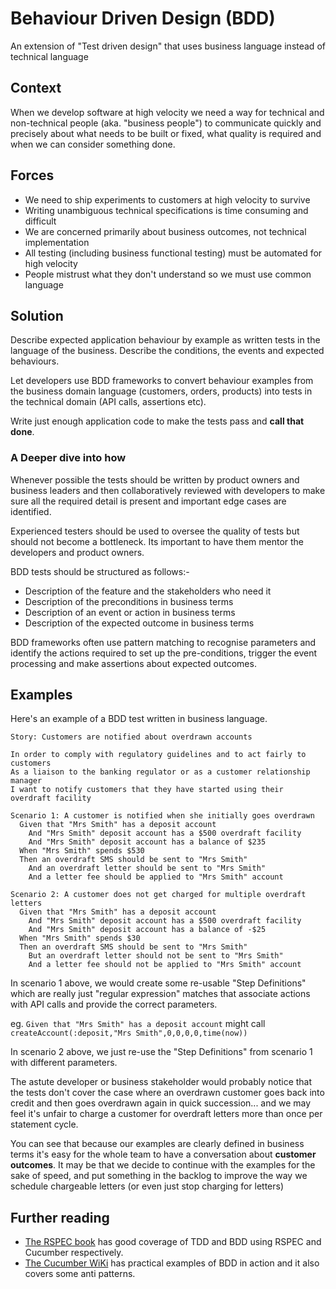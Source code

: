 # Behaviour Driven Design (BDD)

An extension of "Test driven design" that uses business language instead of technical language

## Context
When we develop software at high velocity we need a way for technical and non-technical people (aka. "business people") to communicate quickly and precisely about what needs to be built or fixed, what quality is required and when we can consider something done.

## Forces
* We need to ship experiments to customers at high velocity to survive
* Writing unambiguous technical specifications is time consuming and difficult
* We are concerned primarily about business outcomes, not technical implementation
* All testing (including business functional testing) must be automated for high velocity
* People mistrust what they don't understand so we must use common language

## Solution

Describe expected application behaviour by example as written tests in the language of the business. Describe the conditions, the events and expected behaviours.

Let developers use BDD frameworks to convert behaviour examples from the business domain language (customers, orders, products) into tests in the technical domain (API calls, assertions etc).

Write just enough application code to make the tests pass and **call that done**.

### A Deeper dive into how

Whenever possible the tests should be written by product owners and business leaders and then collaboratively reviewed with developers to make sure all the required detail is present and important edge cases are identified.

Experienced testers should be used to oversee the quality of tests but should not become a bottleneck. Its important to have them mentor the developers and product owners.

BDD tests should be structured as follows:-

* Description of the feature and the stakeholders who need it
* Description of the preconditions in business terms
* Description of an event or action in business terms
* Description of the expected outcome in business terms

BDD frameworks often use pattern matching to recognise parameters and identify the actions required to set up the pre-conditions, trigger the event processing and make assertions about expected outcomes.



## Examples

Here's an example of a BDD test written in business language.

```
Story: Customers are notified about overdrawn accounts

In order to comply with regulatory guidelines and to act fairly to customers
As a liaison to the banking regulator or as a customer relationship manager
I want to notify customers that they have started using their overdraft facility

Scenario 1: A customer is notified when she initially goes overdrawn
  Given that "Mrs Smith" has a deposit account
    And "Mrs Smith" deposit account has a $500 overdraft facility
    And "Mrs Smith" deposit account has a balance of $235
  When "Mrs Smith" spends $530
  Then an overdraft SMS should be sent to "Mrs Smith"
    And an overdraft letter should be sent to "Mrs Smith"
    And a letter fee should be applied to "Mrs Smith" account

Scenario 2: A customer does not get charged for multiple overdraft letters
  Given that "Mrs Smith" has a deposit account
    And "Mrs Smith" deposit account has a $500 overdraft facility
    And "Mrs Smith" deposit account has a balance of -$25
  When "Mrs Smith" spends $30
  Then an overdraft SMS should be sent to "Mrs Smith"
    But an overdraft letter should not be sent to "Mrs Smith"
    And a letter fee should not be applied to "Mrs Smith" account
```

In scenario 1 above, we would create some re-usable "Step Definitions" which are really just "regular expression" matches that associate actions with API calls and provide the correct parameters.

eg. ```Given that "Mrs Smith" has a deposit account``` might call ```createAccount(:deposit,"Mrs Smith",0,0,0,0,time(now))```

In scenario 2 above, we just re-use the "Step Definitions" from scenario 1 with different parameters.

The astute developer or business stakeholder would probably notice that the tests don't cover the case where an overdrawn customer goes back into credit and then goes overdrawn again in quick succession... and we may feel it's unfair to charge a customer for overdraft letters more than once per statement cycle.

You can see that because our examples are clearly defined in business terms it's easy for the whole team to have a conversation about **customer outcomes**. It may be that we decide to continue with the examples for the sake of speed, and put something in the backlog to improve the way we schedule chargeable letters (or even just stop charging for letters)

## Further reading
* [The RSPEC book](https://www.amazon.co.uk/RSpec-Book-Behaviour-Development-Cucumber/dp/1934356379) has good coverage of TDD and BDD using RSPEC and Cucumber respectively.
* [The Cucumber WiKi](https://github.com/cucumber/cucumber/wiki) has practical examples of BDD in action and it also covers some anti patterns.
